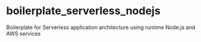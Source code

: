 # boilerplate_serverless_nodejs
Boilerplate for Serverless application architecture using runtime Node.js and AWS services 
